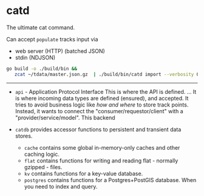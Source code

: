 # catd

The ultimate cat command.

Can accept `populate` tracks input via
- web server (HTTP) (batched JSON)
- stdin (NDJSON)

```sh
go build -o ./build/bin &&
   zcat ~/tdata/master.json.gz  | ./build/bin/catd import --verbosity 0 --batch-size 500_000 --workers 6 --sort false
```


---

- `api` - Application Protocol Interface
  This is where the API is defined. ... 
  It is where incoming data types are defined (ensured), and accepted.
  It tries to avoid business logic like _how and where_ to store track points.
  Instead, it wants to connect the "consumer/requestor/client" with a "provider/service/model". 
  This backend 

- `catdb` provides accessor functions to persistent and transient data stores.
  - `cache` contains some global in-memory-only caches and other caching logic.
  - `flat` contains functions for writing and reading flat - normally gzipped - files.
  - `kv` contains functions for a key-value database.
  - `postgres` contains functions for a Postgres+PostGIS database. When you need to index and query.